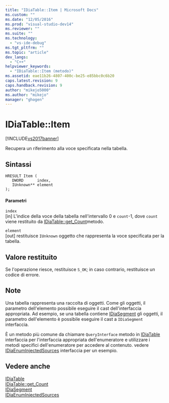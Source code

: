 ```yaml
---
title: "IDiaTable::Item | Microsoft Docs"
ms.custom: ""
ms.date: "12/05/2016"
ms.prod: "visual-studio-dev14"
ms.reviewer: ""
ms.suite: ""
ms.technology: 
  - "vs-ide-debug"
ms.tgt_pltfrm: ""
ms.topic: "article"
dev_langs: 
  - "C++"
helpviewer_keywords: 
  - "IDiaTable::Item (metodo)"
ms.assetid: eae11b26-4807-400c-be25-e85bbc0c6b20
caps.latest.revision: 9
caps.handback.revision: 9
author: "mikejo5000"
ms.author: "mikejo"
manager: "ghogen"
---
```

# IDiaTable::Item
[!INCLUDE[vs2017banner](../../code-quality/includes/vs2017banner.md)]

Recupera un riferimento alla voce specificata nella tabella.  
  
## Sintassi  
  
```cpp#  
HRESULT Item (   
   DWORD      index,  
   IUnknown** element  
);  
```  
  
#### Parametri  
 `index`  
 \[in\]  L'indice della voce della tabella nell'intervallo 0 e `count`\-1, dove  `count` viene restituito da  [IDiaTable::get\_Count](../../debugger/debug-interface-access/idiatable-get-count.md)metodo.  
  
 `element`  
 \[out\]  restituisce `IUnknown` oggetto che rappresenta la voce specificata per la tabella.  
  
## Valore restituito  
 Se l'operazione riesce, restituisce `S_OK`; in caso contrario, restituisce un codice di errore.  
  
## Note  
 Una tabella rappresenta una raccolta di oggetti.  Come gli oggetti, il parametro dell'elemento possibile eseguire il cast dell'interfaccia appropriata.  Ad esempio, se una tabella contiene [IDiaSegment](../../debugger/debug-interface-access/idiasegment.md) gli oggetti, il parametro dell'elemento è possibile eseguire il cast a  `IDiaSegment` interfaccia.  
  
 È un metodo più comune da chiamare `QueryInterface` metodo in  [IDiaTable](../../debugger/debug-interface-access/idiatable.md) interfaccia per l'interfaccia appropriata dell'enumeratore e utilizzare i metodi specifici dell'enumeratore per accedere al contenuto.  vedere [IDiaEnumInjectedSources](../../debugger/debug-interface-access/idiaenuminjectedsources.md) interfaccia per un esempio.  
  
## Vedere anche  
 [IDiaTable](../../debugger/debug-interface-access/idiatable.md)   
 [IDiaTable::get\_Count](../../debugger/debug-interface-access/idiatable-get-count.md)   
 [IDiaSegment](../../debugger/debug-interface-access/idiasegment.md)   
 [IDiaEnumInjectedSources](../../debugger/debug-interface-access/idiaenuminjectedsources.md)
